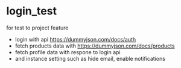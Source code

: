 # login_test

for test to project feature 
- login with api https://dummyjson.com/docs/auth
- fetch products data with https://dummyjson.com/docs/products
- fetch profile data with  respone to login api
- and instance setting such as  hide email, enable notifications
